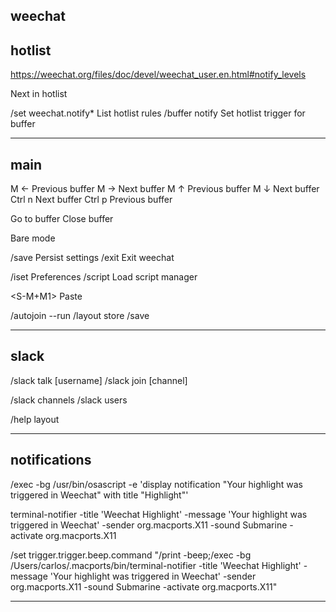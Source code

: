 weechat
--------

hotlist
-------
https://weechat.org/files/doc/devel/weechat_user.en.html#notify_levels

<M-a>			Next in hotlist

/set weechat.notify*	List hotlist rules
/buffer notify <type>	Set hotlist trigger for buffer

---

main
----
M ←	Previous buffer
M →	Next buffer
M ↑	Previous buffer
M ↓	Next buffer
Ctrl n	Next buffer
Ctrl p	Previous buffer

<M-g>	Go to buffer
<M-w> 	Close buffer

<M-l>	Bare mode

/save	Persist settings
/exit	Exit weechat

/iset	Preferences
/script	Load script manager

<S-M+M1> Paste

/autojoin --run
/layout store
/save

---

slack
-----
/slack talk [username]
/slack join [channel]

/slack channels
/slack users

/help layout

---

notifications
-------------
/exec -bg /usr/bin/osascript -e 'display notification "Your highlight was triggered in Weechat" with title "Highlight"'

terminal-notifier -title 'Weechat Highlight' -message 'Your highlight was triggered in Weechat' -sender org.macports.X11 -sound Submarine -activate org.macports.X11

/set trigger.trigger.beep.command "/print -beep;/exec -bg /Users/carlos/.macports/bin/terminal-notifier -title 'Weechat Highlight' -message 'Your highlight was triggered in Weechat' -sender org.macports.X11 -sound Submarine -activate org.macports.X11"

***
